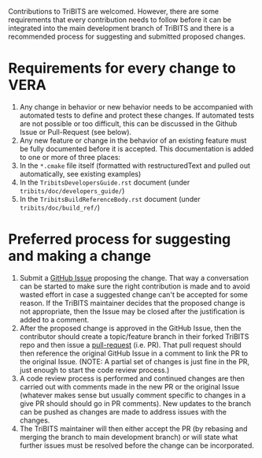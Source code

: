 Contributions to TriBITS are welcomed.  However, there are some requirements that every contribution needs to follow before it can be integrated into the main development branch of TriBITS and there is a recommended process for suggesting and submitted proposed changes.

# Requirements for every change to VERA

1. Any change in behavior or new behavior needs to be accompanied with automated tests to define and protect these changes.  If automated tests are not possible or too difficult, this can be discussed in the Github Issue or Pull-Request (see below).
2. Any new feature or change in the behavior of an existing feature must be fully documented before it is accepted.  This documentation is added to one or more of three places:
  1. In the `*.cmake` file itself (formatted with restructuredText and pulled out automatically, see existing examples)
  2. In the `TribitsDevelopersGuide.rst` document (under `tribits/doc/developers_guide/`)
  3. In the `TribitsBuildReferenceBody.rst` document (under `tribits/doc/build_ref/`)

# Preferred process for suggesting and making a change

1. Submit a [GitHub Issue](https://github.com/TriBITSPub/TriBITS/issues) proposing the change.  That way a conversation can be started to make sure the right contribution is made and to avoid wasted effort in case a suggested change can't be accepted for some reason.  If the TriBITS maintainer decides that the proposed change is not appropriate, then the Issue may be closed after the justification is added to a comment.
2. After the proposed change is approved in the GitHub Issue, then the contributor should create a topic/feature branch in their forked TriBITS repo and then issue a [pull-request](https://help.github.com/articles/using-pull-requests/) (i.e. PR).  That pull request should then reference the original GitHub Issue in a comment to link the PR to the original Issue.  (NOTE: A partial set of changes is just fine in the PR, just enough to start the code review process.)
3. A code review process is performed and continued changes are then carried out with comments made in the new PR or the original Issue (whatever makes sense but usually comment specific to changes in a give PR should should go in PR comments).  New updates to the branch can be pushed as changes are made to address issues with the changes.
4. The TriBITS maintainer will then either accept the PR (by rebasing and merging the branch to main development branch) or will state what further issues must be resolved before the change can be incorporated.


